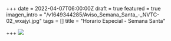 +++
date = 2022-04-07T06:00:00Z
draft = true
featured = true
imagen_intro = "/v1649344285/Aviso_Semana_Santa_-_NVTC-02_wxajyi.jpg"
tags = []
title = "Horario Especial - Semana Santa"

+++
![](https://res.cloudinary.com/drnun7bay/image/upload/v1649344285/Aviso_Semana_Santa_-_NVTC-02_wxajyi.jpg)